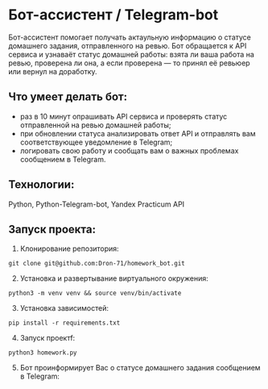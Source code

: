 # Бот-ассистент / Telegram-bot

Бот-ассистент помогает получать актаульную информацию о статусе домашнего задания, отправленного на ревью. Бот обращается к API сервиса и узнаваёт статус домашней работы: взята ли ваша работа на ревью, проверена ли она, а если проверена — то принял её ревьюер или вернул на доработку.

## Что умеет делать бот:

- раз в 10 минут опрашивать API сервиса и проверять статус отправленной на ревью домашней работы;
- при обновлении статуса анализировать ответ API и отправлять вам соответствующее уведомление в Telegram;
- логировать свою работу и сообщать вам о важных проблемах сообщением в Telegram.

## Технологии:

Python, Python-Telegram-bot, Yandex Practicum API

## Запуск проекта:

1. Клонирование репозитория:

```
git clone git@github.com:Dron-71/homework_bot.git
```

2. Установка и развертывание виртуального окружения:

```
python3 -m venv venv && source venv/bin/activate
```

3. Установка зависимостей:

```
pip install -r requirements.txt
```

4. Запуск проектf:

```
python3 homework.py
```

5. Бот проинформирует Вас о статусе домашнего задания сообщением в Telegram:
